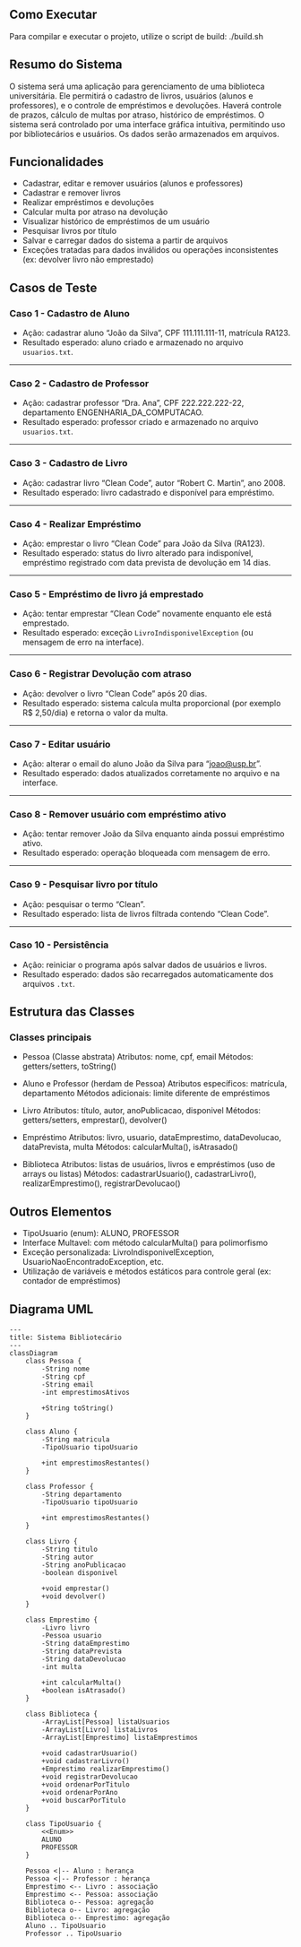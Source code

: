 ## Como Executar
Para compilar e executar o projeto, utilize o script de build:
./build.sh

## Resumo do Sistema
O sistema será uma aplicação para gerenciamento de uma biblioteca universitária. Ele permitirá o cadastro de livros, usuários (alunos e professores), e o controle de empréstimos e devoluções. Haverá controle de prazos, cálculo de multas por atraso, histórico de empréstimos. O sistema será controlado por uma interface gráfica intuitiva, permitindo uso por bibliotecários e usuários. Os dados serão armazenados em arquivos.

## Funcionalidades
- Cadastrar, editar e remover usuários (alunos e professores)
- Cadastrar e remover livros
- Realizar empréstimos e devoluções
- Calcular multa por atraso na devolução
- Visualizar histórico de empréstimos de um usuário
- Pesquisar livros por título
- Salvar e carregar dados do sistema a partir de arquivos
- Exceções tratadas para dados inválidos ou operações inconsistentes (ex: devolver livro não emprestado)

## Casos de Teste

### Caso 1 - Cadastro de Aluno
- Ação: cadastrar aluno “João da Silva”, CPF 111.111.111-11, matrícula RA123.
- Resultado esperado: aluno criado e armazenado no arquivo `usuarios.txt`.

---

### Caso 2 - Cadastro de Professor
- Ação: cadastrar professor “Dra. Ana”, CPF 222.222.222-22, departamento ENGENHARIA_DA_COMPUTACAO.
- Resultado esperado: professor criado e armazenado no arquivo `usuarios.txt`.

---

### Caso 3 - Cadastro de Livro
- Ação: cadastrar livro “Clean Code”, autor “Robert C. Martin”, ano 2008.
- Resultado esperado: livro cadastrado e disponível para empréstimo.

---

### Caso 4 - Realizar Empréstimo
- Ação: emprestar o livro “Clean Code” para João da Silva (RA123).
- Resultado esperado: status do livro alterado para indisponível, empréstimo registrado com data prevista de devolução em 14 dias.

---

### Caso 5 - Empréstimo de livro já emprestado
- Ação: tentar emprestar “Clean Code” novamente enquanto ele está emprestado.
- Resultado esperado: exceção `LivroIndisponivelException` (ou mensagem de erro na interface).

---

### Caso 6 - Registrar Devolução com atraso
- Ação: devolver o livro “Clean Code” após 20 dias.
- Resultado esperado: sistema calcula multa proporcional (por exemplo R$ 2,50/dia) e retorna o valor da multa.

---

### Caso 7 - Editar usuário
- Ação: alterar o email do aluno João da Silva para “joao@usp.br”.
- Resultado esperado: dados atualizados corretamente no arquivo e na interface.

---

### Caso 8 - Remover usuário com empréstimo ativo
- Ação: tentar remover João da Silva enquanto ainda possui empréstimo ativo.
- Resultado esperado: operação bloqueada com mensagem de erro.

---

### Caso 9 - Pesquisar livro por título
- Ação: pesquisar o termo “Clean”.
- Resultado esperado: lista de livros filtrada contendo “Clean Code”.

---

### Caso 10 - Persistência
- Ação: reiniciar o programa após salvar dados de usuários e livros.
- Resultado esperado: dados são recarregados automaticamente dos arquivos `.txt`.

## Estrutura das Classes
### Classes principais
- Pessoa (Classe abstrata)
Atributos: nome, cpf, email
Métodos: getters/setters, toString()

- Aluno e Professor (herdam de Pessoa)
Atributos específicos: matrícula, departamento
Métodos adicionais: limite diferente de empréstimos

- Livro
Atributos: título, autor, anoPublicacao, disponivel
Métodos: getters/setters, emprestar(), devolver()

- Empréstimo
Atributos: livro, usuario, dataEmprestimo, dataDevolucao, dataPrevista, multa
Métodos: calcularMulta(), isAtrasado()

- Biblioteca
Atributos: listas de usuários, livros e empréstimos (uso de arrays ou listas)
Métodos: cadastrarUsuario(), cadastrarLivro(), realizarEmprestimo(), registrarDevolucao()

## Outros Elementos
- TipoUsuario (enum): ALUNO, PROFESSOR
- Interface Multavel: com método calcularMulta() para polimorfismo
- Exceção personalizada: LivroIndisponivelException, UsuarioNaoEncontradoException, etc.
- Utilização de variáveis e métodos estáticos para controle geral (ex: contador de empréstimos)

## Diagrama UML
```mermaid
---
title: Sistema Bibliotecário
---
classDiagram
    class Pessoa {
        -String nome
        -String cpf
        -String email
        -int emprestimosAtivos

        +String toString()
    }

    class Aluno {
        -String matricula
        -TipoUsuario tipoUsuario

        +int emprestimosRestantes()
    }

    class Professor {
        -String departamento
        -TipoUsuario tipoUsuario

        +int emprestimosRestantes()
    }

    class Livro {
        -String titulo
        -String autor
        -String anoPublicacao
        -boolean disponivel

        +void emprestar()
        +void devolver()
    }

    class Emprestimo {
        -Livro livro
        -Pessoa usuario
        -String dataEmprestimo
        -String dataPrevista
        -String dataDevolucao
        -int multa

        +int calcularMulta()
        +boolean isAtrasado()
    }

    class Biblioteca {
        -ArrayList[Pessoa] listaUsuarios
        -ArrayList[Livro] listaLivros
        -ArrayList[Emprestimo] listaEmprestimos

        +void cadastrarUsuario()
        +void cadastrarLivro()
        +Emprestimo realizarEmprestimo()
        +void registrarDevolucao
        +void ordenarPorTitulo
        +void ordenarPorAno
        +void buscarPorTitulo
    }

    class TipoUsuario {
        <<Enum>>
        ALUNO
        PROFESSOR
    }

    Pessoa <|-- Aluno : herança
    Pessoa <|-- Professor : herança
    Emprestimo <-- Livro : associação
    Emprestimo <-- Pessoa: associação
    Biblioteca o-- Pessoa: agregação
    Biblioteca o-- Livro: agregação
    Biblioteca o-- Emprestimo: agregação
    Aluno .. TipoUsuario
    Professor .. TipoUsuario
```

